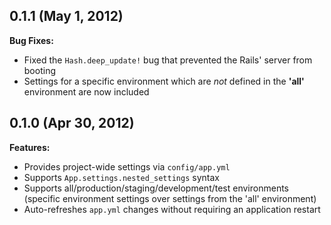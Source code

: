 ## 0.1.1 (May 1, 2012)

**Bug Fixes:**

  - Fixed the `Hash.deep_update!` bug that prevented the Rails' server from booting
  - Settings for a specific environment which are *not* defined in the **'all'** environment are now included


## 0.1.0 (Apr 30, 2012)

**Features:**

  - Provides project-wide settings via `config/app.yml`
  - Supports `App.settings.nested_settings` syntax
  - Supports all/production/staging/development/test environments (specific environment settings over settings from the 'all' environment)
  - Auto-refreshes `app.yml` changes without requiring an application restart
